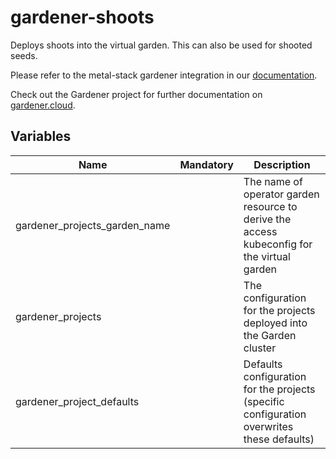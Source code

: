 # gardener-shoots

Deploys shoots into the virtual garden. This can also be used for shooted seeds.

Please refer to the metal-stack gardener integration in
our [documentation](https://docs.metal-stack.io/stable/overview/kubernetes/).

Check out the Gardener project for further documentation on [gardener.cloud](https://gardener.cloud/).

## Variables

| Name                          | Mandatory | Description                                                                                 |
| ----------------------------- | --------- | ------------------------------------------------------------------------------------------- |
| gardener_projects_garden_name |           | The name of operator garden resource to derive the access kubeconfig for the virtual garden |
| gardener_projects             |           | The configuration for the projects deployed into the Garden cluster                         |
| gardener_project_defaults     |           | Defaults configuration for the projects (specific configuration overwrites these defaults)  |
